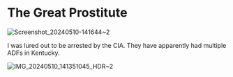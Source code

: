 # The Great Prostitute 

![Screenshot_20240510-141644~2](https://github.com/nameless-and-blameless/TAG/assets/169210208/5abb2a9a-305f-4ca2-a14a-d7b5f9fe4bd7)

I was lured out to be arrested by the CIA. They have apparently had multiple ADFs in Kentucky.

![IMG_20240510_141351045_HDR~2](https://github.com/nameless-and-blameless/TAG/assets/169210208/30c22f06-d50d-4fa2-a025-7d0f39d31fb8)
